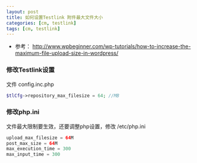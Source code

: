 ```yaml
---
layout: post
title: 如何设置Testlink 附件最大文件大小
categories: [cm, testlink]
tags: [cm, testlink]
---
```


* 参考：
<http://www.wpbeginner.com/wp-tutorials/how-to-increase-the-maximum-file-upload-size-in-wordpress/>

### 修改Testlink设置

文件 config.inc.php

```php
$tlCfg->repository_max_filesize = 64; //MB
```

### 修改php.ini

文件最大限制要生效，还要调整php设置，修改 /etc/php.ini

```php
upload_max_filesize = 64M
post_max_size = 64M
max_execution_time = 300
max_input_time = 300
```


